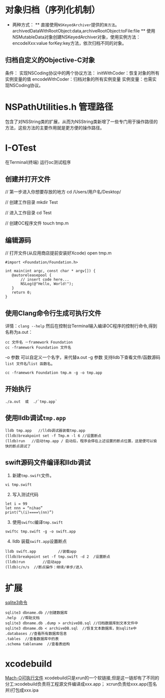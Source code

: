 # 对象归档（序列化机制）
* 两种方式：
** 直接使用`NSKeyedArchiver`提供的`类方法`。
archivedDataWithRootObject:data,archiveRootObject:toFile:file
** 使用NSMutableData对象创建NSKeyedArchiver对象，使用实例方法：
encodeXxx:value forKey:key方法，依次归档不同的对象。
## 归档自定义的Objective-C对象
条件：
实现NSCoding协议中的两个协议方法：
initWithCoder：恢复对象的所有实例变量的值
encodeWithCoder：归档对象的所有实例变量
实例变量：也需实现NSCoding协议。


# NSPathUtilities.h 管理路径
包含了对NSString类的扩展，从而为NSString类新增了一些专门用于操作路径的方法，这些方法的主要作用就是更方便的操作路径。

# I-OTest
在Terminal(终端) 运行oc测试程序

## 创建并打开文件
  // 第一步进入你想要存放的地方
  cd /Users/用户名/Desktop/

  // 创建工作目录
  mkdir Test

  // 进入工作目录
  cd Test

  // 创建OC程序文件
  touch tmp.m

## 编辑源码
  // 打开文件(从应用商店提前安装好Xcode)
  open tmp.m
 ```objc
 #import <Foundation/Foundation.h>

int main(int argc, const char * argv[]) {
    @autoreleasepool {
        // insert code here...
        NSLog(@"Hello, World!");
    }
    return 0;
}
 ```
## 使用Clang命令行生成可执行文件
详情：`clang --help`
然后在控制台Terminal输入编译OC程序的控制行命令,得到名称为a.out：
```
cc 文件名 －framework Foundation 
cc -framework Foundation 文件名 
```
-o 参数 可以自定义一个名字，来代替a.out
-g 参数 支持lldb下查看文件/函数源码`list 文件名`/`list 函数名`。
```
cc -framework Foundation tmp.m -g -o tmp.app 
```
## 开始执行
```
./a.out  或  ./`tmp.app`
```
## 使用lldb调试`tmp.app`
```
lldb tmp.app   //lldb调试器装载tmp.app
(lldb)breakpoint set -f Tmp.m -l 6 //设置断点
(lldb)run   //启动tmp.app / 启动后，程序会停在上述设置的断点位置，这是便可以愉快的断点调试了
```

## swift源码文件编译和lldb调试
1. 新建`tmp.swift`文件。 
```
vi tmp.swift
```
2. 写入测试代码
```
let i = 99
let nnn = “nihao”
print(“\(i)====\(nn)”)
```
3. 使用`swiftc`编译`tmp.swift`
```
swiftc tmp.swift -g -o swift.app
```
4. lldb 装载`swift.app`设置断点
```
lldb swift.app			//装载app
(lldb)breakpoint set -f tmp.swift -d 2  /设置断点
(lldb)run		 //启动app
(lldb)c/n/s  //断点操作：继续/单步/进入
```








# 扩展
[sqlite3命令](http://www.runoob.com/sqlite/sqlite-create-database.html)
```
sqlite3 dbname.db //创建数据库
.help  //帮助文档
sqlite3 dbname.db .dump > archiveDB.sql //归档数据库到文本文件中
sqlite3 dbname.db < archiveDB.sql  //恢复文本数据库，到sqlite中
.databases //查看所有数据库信息
.tables  //查看数据库中的表
.schema tablename  //查看表结构

```
# xcodebuild
[Mach-O可执行文件](https://github.com/huos3203/BookObjc/blob/master/publish/issue6/issue-6-3-yishuiliunian.md)
xcodebuild只是xrun的一个软链接,但是这一链却有了不同的分工:xcodebuild负责将工程源文件编译成xxx.app；
xcrun负责给xxx.app(签名并)打包成xxx.ipa
